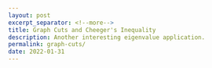 ```yaml
---
layout: post
excerpt_separator: <!--more-->
title: Graph Cuts and Cheeger's Inequality
description: Another interesting eigenvalue application.
permalink: graph-cuts/
date: 2022-01-31
---
```


